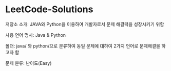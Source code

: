 # LeetCode-Solutions

저장소 소개: JAVA와 Python을 이용하여 개발자로서 문제 해결력을 성장시키기 위함

사용 언어 명시: Java & Python

폴더: java/ 와 python/으로 분류하여 동일 문제에 대하여 2가지 언어로 문제해결을 하고자 함

문제 분류: 난이도(Easy)
